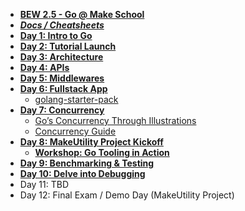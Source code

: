 - **[BEW 2.5 - Go @ Make School](README.md)**
- **[_Docs / Cheatsheets_](Docs/Home.md)**
- **[Day 1: Intro to Go](Lessons/Lesson01.md)**
- **[Day 2: Tutorial Launch](https://exercism.io/tracks/go)**
- **[Day 3: Architecture](Lessons/Lesson03.md)**
- **[Day 4: APIs](Lessons/Lesson04.md)**
- **[Day 5: Middlewares](Lessons/Lesson05.md)**
- **[Day 6: Fullstack App](Lessons/07-Fullstack.md)**
  - [golang-starter-pack](https://github.com/make-school-labs/golang-starter-pack)
- **[Day 7: Concurrency](Lessons/Lesson07.md)**
  - [Go’s Concurrency Through Illustrations](Resources/GoConcurrencyVisualized.md)
  - [Concurrency Guide](Resources/ConcurrencyGuide.md)
- **[Day 8: MakeUtility Project Kickoff](Project/MakeUtility.md)**
  - **[Workshop: Go Tooling in Action](Resources/GoToolsWorkshop/README.md)**
- **[Day 9: Benchmarking & Testing](Lessons/Lesson09.md)**
- **[Day 10: Delve into Debugging](Lessons/Lesson10.md)**
- Day 11: TBD
- Day 12: Final Exam / Demo Day (MakeUtility Project)
